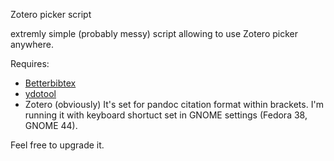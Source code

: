 Zotero picker script

extremly simple (probably messy) script allowing to use Zotero picker anywhere.

Requires:
- [Betterbibtex](https://github.com/retorquere/zotero-better-bibtex)
- [ydotool](https://github.com/ReimuNotMoe/ydotool)
- Zotero (obviously)
It's set for pandoc citation format within brackets.
I'm running it with keyboard shortuct set in GNOME settings (Fedora 38, GNOME 44).

Feel free to upgrade it.
